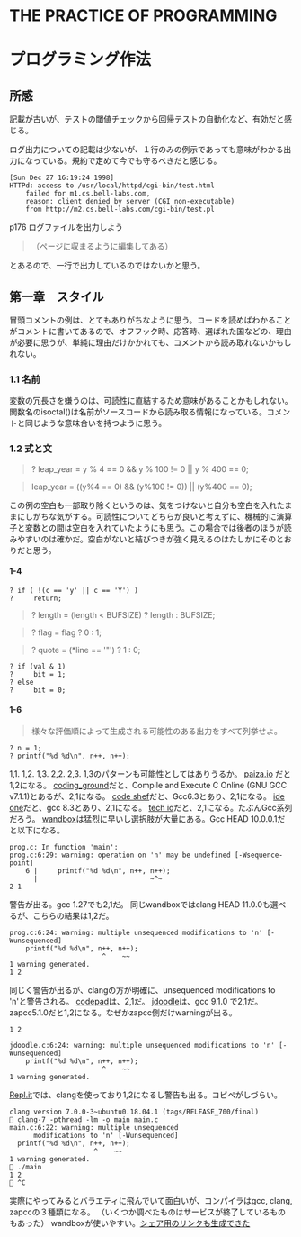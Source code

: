 # THE PRACTICE OF PROGRAMMING
# プログラミング作法

## 所感
記載が古いが、テストの閾値チェックから回帰テストの自動化など、有効だと感じる。

ログ出力についての記載は少ないが、１行のみの例示であっても意味がわかる出力になっている。規約で定めて今でも守るべきだと感じる。
```
[Sun Dec 27 16:19:24 1998]
HTTPd: access to /usr/local/httpd/cgi-bin/test.html
    failed for m1.cs.bell-labs.com,
    reason: client denied by server (CGI non-executable)
    from http://m2.cs.bell-labs.com/cgi-bin/test.pl
```
p176 ログファイルを出力しよう
>（ページに収まるように編集してある）

とあるので、一行で出力しているのではないかと思う。

## 第一章　スタイル
冒頭コメントの例は、とてもありがちなように思う。コードを読めばわかることがコメントに書いてあるので、オフフック時、応答時、選ばれた国などの、理由が必要に思うが、単純に理由だけかかれても、コメントから読み取れないかもしれない。
### 1.1 名前
変数の冗長さを嫌うのは、可読性に直結するため意味があることかもしれない。関数名のisoctal()は名前がソースコードから読み取る情報になっている。コメントと同じような意味合いを持つように思う。
### 1.2 式と文
> ? leap_year = y % 4 == 0 && y % 100 != 0 || y % 400 == 0;

> leap_year = ((y%4 == 0) && (y%100 != 0)) || (y%400 == 0);  

この例の空白も一部取り除くというのは、気をつけないと自分も空白を入れたままにしがちな気がする。可読性についてどちらが良いと考えずに、機械的に演算子と変数との間は空白を入れていたようにも思う。この場合では後者のほうが読みやすいのは確かだ。空白がないと結びつきが強く見えるのはたしかにそのとおりだと思う。

#### 1-4
```
? if ( !(c == 'y' || c == 'Y') )
?     return;
```
>? length = (length < BUFSIZE) ? length : BUFSIZE;

>? flag = flag ? 0 : 1;

>? quote = (*line == '"') ? 1 : 0;

```
? if (val & 1)
?     bit = 1;
? else
?     bit = 0;
```

#### 1-6
>様々な評価順によって生成される可能性のある出力をすべて列挙せよ。

```
? n = 1;
? printf("%d %d\n", n++, n++);
```
1,1. 1,2. 1,3. 2,2. 2,3. 
1,3のパターンも可能性としてはありうるか。
[paiza.io](https://paiza.io/projects/7RfBUir8Q_Lts22Ai97S-g?language=c) だと1,2になる。
[coding_ground](https://www.tutorialspoint.com/compile_c_online.php)だと、Compile and Execute C Online (GNU GCC v7.1.1)とあるが、2,1になる。
[code shef](https://www.codechef.com/ide)だと、Gcc6.3とあり、2,1になる。
[ide one](https://ideone.com/enGkHn)だと、gcc 8.3とあり、2,1になる。
[tech io](https://tech.io/snippet?l=c)だと、2,1になる。たぶんGcc系列だろう。
[wandbox](https://wandbox.org/)は猛烈に早いし選択肢が大量にある。Gcc HEAD 10.0.0.1だと以下になる。
```
prog.c: In function 'main':
prog.c:6:29: warning: operation on 'n' may be undefined [-Wsequence-point]
    6 |     printf("%d %d\n", n++, n++);
      |                            ~^~
2 1
```
警告が出る。gcc 1.27でも2,1だ。
同じwandboxではclang HEAD 11.0.0も選べるが、こちらの結果は1,2だ。
```
prog.c:6:24: warning: multiple unsequenced modifications to 'n' [-Wunsequenced]
    printf("%d %d\n", n++, n++);
                       ^    ~~
1 warning generated.
1 2

```
同じく警告が出るが、clangの方が明確に、unsequenced modifications to 'n'と警告される。
[codepad](http://codepad.org/68WJYzeS)は、2,1だ。
[jdoodle](https://www.jdoodle.com/c-online-compiler/)は、gcc 9.1.0 で2,1だ。zapcc5.1.0だと1,2になる。なぜかzapcc側だけwarningが出る。
```
1 2

jdoodle.c:6:24: warning: multiple unsequenced modifications to 'n' [-Wunsequenced]
    printf("%d %d\n", n++, n++);
                       ^    ~~
1 warning generated.

```

[Repl.it](https://repl.it/languages/c)では、clangを使っており1,2になるし警告も出る。コピペがしづらい。
```
clang version 7.0.0-3~ubuntu0.18.04.1 (tags/RELEASE_700/final)
 clang-7 -pthread -lm -o main main.c
main.c:6:22: warning: multiple unsequenced
      modifications to 'n' [-Wunsequenced]
  printf("%d %d\n", n++, n++);
                     ^    ~~
1 warning generated.
 ./main
1 2
 ^C
```

実際にやってみるとバラエティに飛んでいて面白いが、コンパイラはgcc, clang, zapccの３種類になる。
（いくつか調べたものはサービスが終了しているものもあった）
wandboxが使いやすい。[シェア用のリンクも生成できた](https://wandbox.org/permlink/tE8vWRYTGRqOF9Jp)

